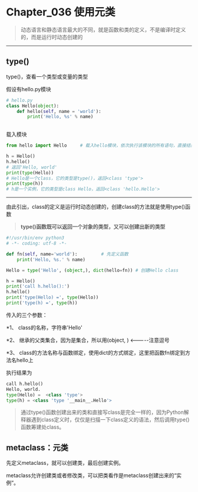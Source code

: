 # Chapter_036   使用元类

> 动态语言和静态语言最大的不同，就是函数和类的定义，不是编译时定义的，而是运行时动态创建的

---

## type()

type()，查看一个类型或变量的类型

假设有hello.py模块

```python
# hello.py
class Hello(object):
    def hello(self, name = 'world'):
        print('Hello, %s' % name)
        
```

载入模块

```python
from hello import Hello     # 载入hello模块，依次执行该模块的所有语句，直接结果就是动态创建出一个Hello的class对象

h = Hello()
h.hello()
# 返回'Hello, world'
print(type(Hello))
# Hello是一个class，它的类型是type()，返回<class 'type'>
print(type(h))
# h是一个实例，它的类型是class Hello，返回<class 'hello.Hello'>
```

---

由此引出，class的定义是运行时动态创建的，创建class的方法就是使用type()函数

> **type()函数既可以返回一个对象的类型，又可以创建出新的类型**

```python
#!/usr/bin/env python3
# -*- coding: utf-8 -*-

def fn(self, name='world'):         # 先定义函数
    print('Hello, %s.' % name)

Hello = type('Hello', (object,), dict(hello=fn)) # 创建Hello class

h = Hello()
print('call h.hello():')
h.hello()
print('type(Hello) =', type(Hello))
print('type(h) =', type(h))
```

传入的三个参数：

*1、 class的名称，字符串'Hello'

*2、 继承的父类集合，因为是集合，所以用(object, )   \<-----注意逗号

*3、 class的方法名称与函数绑定，使用dict的方式绑定，这里把函数fn绑定到方法名hello上

执行结果为

```python
call h.hello()
Hello, world.
type(Hello) =  <class 'type'>
type(h) = <class 'type '__main__.Hello'>
```

> 通过type()函数创建出来的类和直接写class是完全一样的，因为Python解释器遇到class定义时，仅仅是扫描一下class定义的语法，然后调用type()函数筹建处class。


## metaclass：元类

先定义metaclass，就可以创建类，最后创建实例。

metaclass允许创建类或者修改类，可以把类看作是metaclass创建出来的“实例”。

